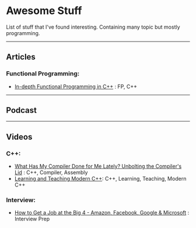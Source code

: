 # Awesome Stuff
List of stuff that I've found interesting. Containing many topic but mostly programming.

---
## Articles

### Functional Programming:
- [In-depth Functional Programming in C++](https://www.gamasutra.com/view/news/169296/Indepth_Functional_programming_in_C.php) : FP, C++



---
## Podcast

---
## Videos
### C++:
- [What Has My Compiler Done for Me Lately? Unbolting the Compiler's Lid](https://youtu.be/bSkpMdDe4g4) : C++, Compiler, Assembly
- [Learning and Teaching Modern C++](https://youtu.be/fX2W3nNjJIo): C++, Learning, Teaching, Modern C++

### Interview:
- [How to Get a Job at the Big 4 - Amazon, Facebook, Google & Microsoft](https://youtu.be/YJZCUhxNCv8) : Interview Prep
